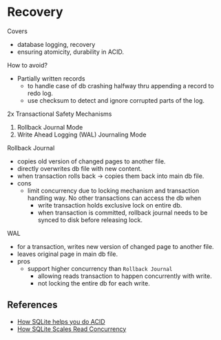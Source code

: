 # Recovery

Covers 
- database logging, recovery
- ensuring atomicity, durability in ACID.


How to avoid?
- Partially written records
    - to handle case of db crashing halfway thru appending a record to redo log.
    - use checksum to detect and ignore corrupted parts of the log.


2x Transactional Safety Mechanisms
1. Rollback Journal Mode
2. Write Ahead Logging (WAL) Journaling Mode


Rollback Journal 
- copies old version of changed pages to another file.
- directly overwrites db file with new content.
- when transaction rolls back -> copies them back into main db file.
- cons
  - limit concurrency due to locking mechanism and transaction handling way.
  No other transactions can access the db when
    - write transaction holds exclusive lock on entire db. 
    - when transaction is committed, rollback journal needs to be synced to disk before
    releasing lock. 


WAL
- for a transaction, writes new version of changed page to another file.
- leaves original page in main db file.
- pros
  - support higher concurrency than `Rollback Journal`
    - allowing reads transaction to happen concurrently with write.
    - not locking the entire db for each write.


## References
- [How SQLite helps you do ACID](https://fly.io/blog/sqlite-internals-rollback-journal/)
- [How SQLite Scales Read Concurrency](https://fly.io/blog/sqlite-internals-wal/)
